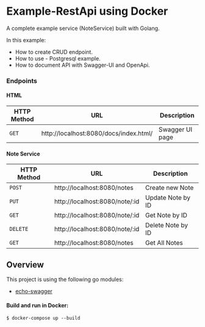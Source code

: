 # Example-RestApi using Docker

A complete example service (NoteService) built with Golang.

In this example:

- How to create CRUD endpoint.
- How to use - Postgresql example.
- How to document API with Swagger-UI and OpenApi.

### Endpoints

#### HTML

| HTTP Method | URL                                    | Description     |
|-------------|----------------------------------------|-----------------|
| `GET`       | http://localhost:8080/docs/index.html/ | Swagger UI page |

#### Note Service

| HTTP Method | URL                            | Description       |
|-------------|--------------------------------|-------------------|
| `POST`      | http://localhost:8080/notes    | Create new Note   |
| `PUT`       | http://localhost:8080/note/:id | Update Note by ID |
| `GET`       | http://localhost:8080/note/:id | Get Note by ID    |
| `DELETE`    | http://localhost:8080/note/:id | Delete Note by ID |
| `GET`       | http://localhost:8080/notes    | Get All Notes     |



## Overview

This project is using the following go modules:

- [echo-swagger](https://github.com/swaggo/echo-swagger)

#### Build and run in Docker:

```
$ docker-compose up --build
```